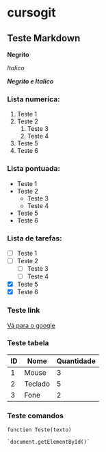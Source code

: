 # cursogit

## Teste Markdown
 
**Negrito**

*Italico*

__*Negrito e Italico*__

### Lista numerica:

1. Teste 1
1. Teste 2
    1. Teste 3
    1. Teste 4
8. Teste 5
6. Teste 6

### Lista pontuada:

* Teste 1
* Teste 2
    * Teste 3
    * Teste 4
* Teste 5
* Teste 6

### Lista de tarefas:

- [ ] Teste 1
- [ ] Teste 2
    - [ ] Teste 3
    - [ ] Teste 4
- [x] Teste 5
- [x] Teste 6

### Teste link

[Vá para o google](https://google.com)

### Teste tabela

ID | Nome | Quantidade
---|---|---
1 | Mouse | 3
2 | Teclado | 5
3 | Fone | 2

### Teste comandos

`function Teste(texto)`

    `document.getElementById()`